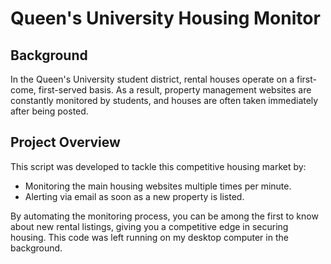 # Queen's University Housing Monitor

## Background
In the Queen's University student district, rental houses operate on a first-come, first-served basis. As a result, property management websites are constantly monitored by students, and houses are often taken immediately after being posted.

## Project Overview
This script was developed to tackle this competitive housing market by:

- Monitoring the main housing websites multiple times per minute.
- Alerting via email as soon as a new property is listed.

By automating the monitoring process, you can be among the first to know about new rental listings, giving you a competitive edge in securing housing. This code was left running on my desktop computer in the background.
